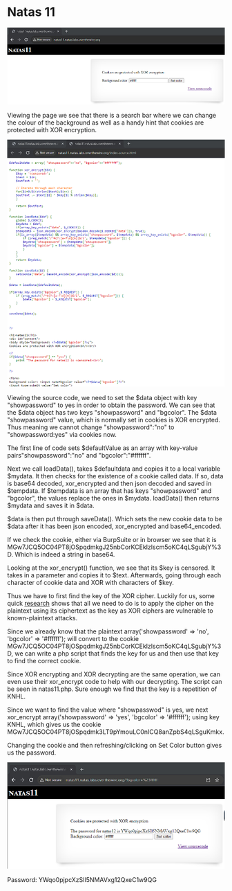 # Natas 11

![Default page appearance](../images/natas11/defaultPage.png)

Viewing the page we see that there is a search bar where we can change the colour of the background as well as a handy hint that cookies are protected with XOR encryption.

![Source code](../images/natas11/sourceCode.png)

Viewing the source code, we need to set the $data object with key "showpassword" to yes in order to obtain the password. We can see that the $data object has two keys "showpassword" and "bgcolor". The $data "showpassword" value, which is normally set in cookies is XOR encrypted. Thus meaning we cannot change "showpassword":"no" to "showpassword:yes" via cookies now.

The first line of code sets $defaultValue as an array with key-value pairs"showpassword":"no" and "bgcolor":"#ffffff".

Next we call loadData(), takes $defaultdata and copies it to a local variable $mydata. It then checks for the existence of a cookie called data. If so, data is base64 decoded, xor_encrypted and then json decoded and saved in $tempdata. If $tempdata is an array that has keys "showpassword" and "bgcolor", the values replace the ones in $mydata. loadData() then returns $mydata and saves it in $data.

$data is then put through saveData(). Which sets the new cookie data to be $data after it has been json encoded, xor_encrypted and base64_encoded.

If we check the cookie, either via BurpSuite or in browser we see that it is MGw7JCQ5OC04PT8jOSpqdmkgJ25nbCorKCEkIzlscm5oKC4qLSgubjY%3D. Which is indeed a string in base64.

Looking at the xor_encrypt() function, we see that its $key is censored. It takes in a parameter and copies it to $text. Afterwards, going through each character of cookie data and XOR with characters of $key.

Thus we have to first find the key of the XOR cipher. Luckily for us, some quick [research](https://en.wikipedia.org/wiki/XOR_cipher#Use_and_security) shows that all we need to do is to apply the cipher on the plaintext using its ciphertext as the key as XOR ciphers are vulnerable to known-plaintext attacks.

Since we already know that the plaintext array('showpassword' => 'no', 'bgcolor' => '#ffffff'); will convert to the cookie MGw7JCQ5OC04PT8jOSpqdmkgJ25nbCorKCEkIzlscm5oKC4qLSgubjY%3D, we can write a php script that finds the key for us and then use that key to find the correct cookie.

Since XOR encrypting and XOR decrypting are the same operation, we can even use their xor_encrypt code to help with our decrypting. The script can be seen in natas11.php. Sure enough we find that the key is a repetition of KNHL.

Since we want to find the value where "showpasswod" is yes, we next xor_encrypt array('showpassword' => 'yes', 'bgcolor' => '#ffffff'); using key KNHL, which gives us the cookie MGw7JCQ5OC04PT8jOSpqdmk3LT9pYmouLC0nICQ8anZpbS4qLSguKmkx.

Changing the cookie and then refreshing/clicking on Set Color button gives us the password.

![Password](../images/natas11/password.png)

Password: YWqo0pjpcXzSIl5NMAVxg12QxeC1w9QG